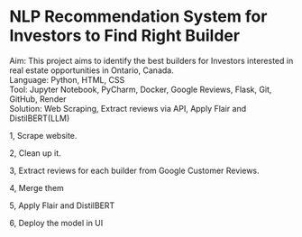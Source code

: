 # NLP Recommendation System for Investors to Find Right Builder  

Aim: This project aims to identify the best builders for Investors interested in real estate opportunities in Ontario, Canada.  
Language: Python, HTML, CSS  
Tool: Jupyter Notebook, PyCharm, Docker, Google Reviews, Flask, Git, GitHub, Render  
Solution: Web Scraping, Extract reviews via API, Apply Flair and DistilBERT(LLM)  



1, Scrape website.  

2, Clean up it.  

3, Extract reviews for each builder from Google Customer Reviews.  

4, Merge them  

5, Apply Flair and DistilBERT  

6, Deploy the model in UI  



